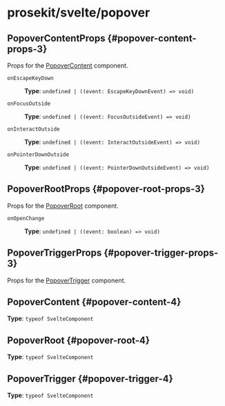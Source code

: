 # prosekit/svelte/popover

## PopoverContentProps {#popover-content-props-3}

Props for the [PopoverContent](popover.md#popover-content-4) component.

<dl>

<dt>

`onEscapeKeyDown`

</dt>

<dd>

**Type**: `undefined | ((event: EscapeKeyDownEvent) => void)`

</dd>

<dt>

`onFocusOutside`

</dt>

<dd>

**Type**: `undefined | ((event: FocusOutsideEvent) => void)`

</dd>

<dt>

`onInteractOutside`

</dt>

<dd>

**Type**: `undefined | ((event: InteractOutsideEvent) => void)`

</dd>

<dt>

`onPointerDownOutside`

</dt>

<dd>

**Type**: `undefined | ((event: PointerDownOutsideEvent) => void)`

</dd>

</dl>

## PopoverRootProps {#popover-root-props-3}

Props for the [PopoverRoot](popover.md#popover-root-4) component.

<dl>

<dt>

`onOpenChange`

</dt>

<dd>

**Type**: `undefined | ((event: boolean) => void)`

</dd>

</dl>

## PopoverTriggerProps {#popover-trigger-props-3}

Props for the [PopoverTrigger](popover.md#popover-trigger-4) component.

## PopoverContent {#popover-content-4}

**Type**: `typeof SvelteComponent`

## PopoverRoot {#popover-root-4}

**Type**: `typeof SvelteComponent`

## PopoverTrigger {#popover-trigger-4}

**Type**: `typeof SvelteComponent`
